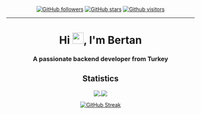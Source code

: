 <div align="center">

[![GitHub followers](https://img.shields.io/github/followers/wiaoj?style=flat&logo=github)](https://github.com/wiaoj?tab=followers)
[![GitHub stars](https://img.shields.io/github/stars/wiaoj?style=flat&logo=github&)](https://github.com/wiaoj?tab=repositories)
[![Github visitors](https://visitor-badge.glitch.me/badge?page_id=wiaoj.visitor-badge)](https://gitHub.com/wiaoj)
  

<!-- <img src=""> -->
<hr>

### <h1 align="center">Hi <img src="https://raw.githubusercontent.com/MartinHeinz/MartinHeinz/master/wave.gif" width="30px">, I'm Bertan</h1>
<h3 align="center">A passionate backend developer from Turkey</h3>

<!--
**wiaoj/wiaoj** is a ✨ _special_ ✨ repository because its `README.md` (this file) appears on your GitHub profile.
Here are some ideas to get you started:
- 🔭 I’m currently working on ...
- 🌱 I’m currently learning ...
- 👯 I’m looking to collaborate on ...
- 🤔 I’m looking for help with ...
- 💬 Ask me about ...
- 📫 How to reach me: ...
- 😄 Pronouns: ...
- ⚡ Fun fact: ...
-->


 ## Statistics

<a href="https://github.com/wiaoj">
  <img align="center" src="https://github-readme-stats.vercel.app/api?username=wiaoj&show_icons=true&bg_color=0d1117&text_color=c8cdd0&title_color=3366ff&icon_color=3366ff&hide_border=true"/>
</a>

<a href="https://github.com/wiaoj">
  <img align="center" src="https://github-readme-stats.vercel.app/api/top-langs/?username=wiaoj&bg_color=0d1117&text_color=c8cdd0&title_color=3366ff&hide_border=true&layout=compact&langs_count=10"/>
</a>


[![GitHub Streak](https://github-readme-streak-stats.herokuapp.com?user=wiaoj&theme=buefy-dark&hide_border=true&border_radius=0&date_format=j%20M%5B%20Y%5D&background=0D1117&stroke=313F56&ring=601BDD&fire=2D5CDD&currStreakNum=2DB4DD&sideNums=1B96DD&sideLabels=077ADD&currStreakLabel=5C07DD)](https://git.io/streak-stats)

  
</div>
